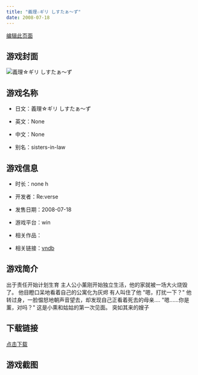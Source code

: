 ```yaml
---
title: "義理☆ギリ しすたぁ～ず"
date: 2008-07-18
---
```

[编辑此页面](https://github.com/ACG-3/ADV3-source/blob/main/source/_posts/%E7%BE%A9%E7%90%86%E2%98%86%E3%82%AE%E3%83%AA%20%E3%81%97%E3%81%99%E3%81%9F%E3%81%81%EF%BD%9E%E3%81%9A.md)

## 游戏封面

![義理☆ギリ しすたぁ～ず](https%3A//pan.timero.xyz/onedrive/img_lib_001/%E7%BE%A9%E7%90%86%E2%98%86%E3%82%AE%E3%83%AA%20%E3%81%97%E3%81%99%E3%81%9F%E3%81%81%EF%BD%9E%E3%81%9A_cover.avif)


## 游戏名称

- 日文：義理☆ギリ しすたぁ～ず
- 英文：None
- 中文：None

- 别名：sisters-in-law


## 游戏信息

- 时长：none h
- 开发者：Re:verse
- 发售日期：2008-07-18
- 游戏平台：win
- 相关作品：

- 相关链接：[vndb](https://vndb.org/v2499)


## 游戏简介

出于责任开始计划生育
主人公小薰刚开始独立生活，他的家就被一场大火烧毁了。
他目瞪口呆地看着自己的公寓化为灰烬 有人叫住了他
"嗯，打扰一下？"
他转过身，一脸愠怒地朝声音望去，却发现自己正看着死去的母亲....
"嗯......你是薰，对吗？"
这是小熏和姑姑的第一次见面。
突如其来的嫂子




## 下载链接

[点击下载](https://pan.timero.xyz/onedrive/adv_lib_001/%E7%BE%A9%E7%90%86%E2%98%86%E3%82%AE%E3%83%AA%20%E3%81%97%E3%81%99%E3%81%9F%E3%81%81%EF%BD%9E%E3%81%9A)


## 游戏截图


